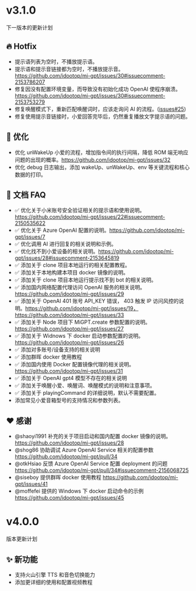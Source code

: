 # v3.1.0

下一版本的更新计划

## 🔥 Hotfix

- 提示语列表为空时，不播放提示语。
- 提示语和提示音链接都为空时，不播放提示音。https://github.com/idootop/mi-gpt/issues/30#issuecomment-2153786207
- 修复因没有配置环境变量，而导致没有初始化成功 OpenAI 使程序崩溃。 https://github.com/idootop/mi-gpt/issues/30#issuecomment-2153753279
- 修复唤醒模式下，重新匹配唤醒词时，应该走询问 AI 的流程。([issues#25](https://github.com/idootop/mi-gpt/issues/25))
- 修复使用提示音链接时，小爱回答完毕后，仍然重复播放文字提示语的问题。

## 💪 优化

- 优化 unWakeUp 小爱的流程，增加指令间的执行间隔，降低 ROM 端无响应问题的出现的概率。https://github.com/idootop/mi-gpt/issues/32
- 优化 debug 日志输出，添加 wakeUp、unWakeUp、env 等关键流程和核心数据的打印。

## 📒 文档 FAQ

- ✅ 优化关于小米账号安全验证相关的提示语和使用说明。https://github.com/idootop/mi-gpt/issues/22#issuecomment-2150535622
- ✅ 优化关于 Azure OpenAI 配置的说明。https://github.com/idootop/mi-gpt/issues/7
- ✅ 优化调用 AI 进行回复的相关说明和示例。
- ✅ 优化找不到小爱设备的相关说明。https://github.com/idootop/mi-gpt/issues/28#issuecomment-2153645819
- ✅ 添加关于 clone 项目本地运行的相关配置教程。
- ✅ 添加关于本地构建本项目 docker 镜像的说明。
- ✅ 添加关于 clone 项目本地运行提示找不到 bot 的相关说明。
- ✅ 添加国内网络配置代理访问 OpenAI 服务的相关说明。https://github.com/idootop/mi-gpt/issues/29
- ✅ 添加关于 OpenAI 401 账号 API_KEY 错误， 403 触发 IP 访问风控的说明。https://github.com/idootop/mi-gpt/issues/19，https://github.com/idootop/mi-gpt/issues/33
- ✅ 添加关于 Node 项目下 MiGPT.create 参数配置的说明。 https://github.com/idootop/mi-gpt/issues/27
- ✅ 添加关于 Widnows 下 docker 启动参数配置的说明。https://github.com/idootop/mi-gpt/issues/26
- ✅ 添加对多账号/设备支持的相关说明
- ✅ 添加群晖 docker 使用教程
- ✅ 添加国内使用 Docker 配置镜像代理的相关说明。https://github.com/idootop/mi-gpt/issues/31
- ✅ 添加关于 OpenAI gpt4 模型不存在的相关说明
- ✅ 添加关于唤醒小爱、唤醒词、唤醒模式的说明和注意事项。
- ✅ 添加关于 playingCommand 的详细说明，默认不需要配置。
- 添加常见小爱音箱型号的支持情况和参数列表。

## ❤️ 感谢

- @shaoyi1991 补充的关于项目启动和国内配置 docker 镜像的说明。 https://github.com/idootop/mi-gpt/issues/28
- @shog86 协助调试 Azure OpenAI Service 相关的配置参数 https://github.com/idootop/mi-gpt/pull/34
- @otkHsiao 反馈 Azure OpenAI Service 配置 deployment 的问题 https://github.com/idootop/mi-gpt/pull/34#issuecomment-2156068725
- @siseboy 提供群晖 docker 使用教程 https://github.com/idootop/mi-gpt/issues/41
- @moffefei 提供的 Windows 下 docker 启动命令的示例 https://github.com/idootop/mi-gpt/issues/45

# v4.0.0

版本更新计划

## ✨ 新功能

- 支持火山引擎 TTS 和音色切换能力
- 添加更详细的使用和配置视频教程
